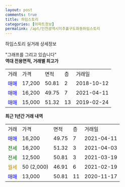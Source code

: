 ```yaml
---
layout: post
comments: true
title: 하임스토리
categories: [아파트정보]
permalink: /apt/인천광역시미추홀구도화동하임스토리
---
```


하임스토리 실거래 상세정보

<script type="text/javascript">
  google.charts.load('current', {'packages':['line', 'corechart']});
  google.charts.setOnLoadCallback(drawChart);

  function drawChart() {
    var data = new google.visualization.DataTable();
    data.addColumn('date', '거래일');
    data.addColumn('number', "매매");
    data.addColumn('number', "전세");
    data.addColumn('number', "전매");

    data.addRows([[new Date(Date.parse("2021-04-11")), 16200, null, null], [new Date(Date.parse("2021-04-03")), null, 16200, null], [new Date(Date.parse("2021-03-19")), null, 12500, null], [new Date(Date.parse("2021-02-19")), null, null, null], [new Date(Date.parse("2020-11-17")), 13000, null, null]]);

    var options = {
      hAxis: {
        format: 'yyyy/MM/dd'
      },    
      lineWidth: 0,
      pointsVisible: true,    
      title: '최근 1년간 유형별 실거래가 분포',
      legend: { position: 'bottom' }
    };

    var formatter = new google.visualization.NumberFormat({pattern:'###,###'} );
    formatter.format(data, 1);
    formatter.format(data, 2);
    
    setTimeout(function() {
        var chart = new google.visualization.LineChart(document.getElementById('columnchart_material'));
        chart.draw(data, (options));
        document.getElementById('loading').style.display = 'none';
    }, 200);
  }
</script>


<div id="loading" style="z-index:20; display: block; margin-left: 0px">"그래프를 그리고 있습니다"</div>
<div id="columnchart_material" style="width: 95%; margin-left: 0px; display: block"></div>
<!-- contents start -->
<b>역대 전용면적, 거래별 최고가</b>
<table class="sortable">
    <tr>
      <td>거래</td>
      <td>가격</td>
      <td>면적</td>
      <td>층</td>
      <td>거래일</td>
    </tr>
        <tr>
          <td><a style="color: blue">매매</a></td>
          <td>17,200</td>
          <td>50.81</td>
          <td>2</td>
          <td>2018-10-12</td>
        </tr>            <tr>
          <td><a style="color: blue">매매</a></td>
          <td>16,200</td>
          <td>49.75</td>
          <td>7</td>
          <td>2021-04-11</td>
        </tr>            <tr>
          <td><a style="color: blue">매매</a></td>
          <td>15,000</td>
          <td>51.32</td>
          <td>13</td>
          <td>2019-02-24</td>
        </tr>        
    
    
</table>

<b>최근 1년간 거래 내역</b>

<table class="sortable">
    <tr>
      <td>거래</td>
      <td>가격</td>
      <td>면적</td>
      <td>층</td>
      <td>거래일</td>
    </tr>
    <tr>
      <td><a style="color: blue">매매</a></td>
      <td>16,200</td>
      <td>49.75</td>
      <td>7</td>
      <td>2021-04-11</td>
    </tr>          <tr>
      <td><a style="color: darkgreen">전세</a></td>
      <td>16,200</td>
      <td>51.32</td>
      <td>3</td>
      <td>2021-04-03</td>
    </tr>          <tr>
      <td><a style="color: darkgreen">전세</a></td>
      <td>12,500</td>
      <td>50.81</td>
      <td>3</td>
      <td>2021-03-19</td>
    </tr>          <tr>
      <td><a style="color: darkgoldenrod">월세</a></td>
      <td>50 (2,000)</td>
      <td>46.91</td>
      <td>6</td>
      <td>2021-02-19</td>
    </tr>          <tr>
      <td><a style="color: blue">매매</a></td>
      <td>13,000</td>
      <td>50.81</td>
      <td>11</td>
      <td>2020-11-17</td>
    </tr>      </table>
<!-- contents end -->    

